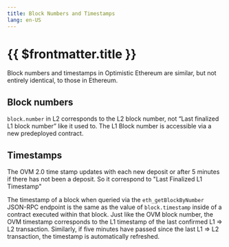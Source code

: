 ```yaml
---
title: Block Numbers and Timestamps
lang: en-US
---
```


# {{ $frontmatter.title }}

Block numbers and timestamps in Optimistic Ethereum are similar, but not entirely identical, to those in Ethereum.

## Block numbers

`block.number` in L2 corresponds to the L2 block number, not “Last finalized L1 block number” like it used to. The L1 Block number is accessible via a new predeployed contract.


## Timestamps

The OVM 2.0 time stamp updates with each new deposit or after 5 minutes if there has not been a deposit. So it correspond to "Last Finalized L1 Timestamp" 

The timestamp of a block when queried via the `eth_getBlockByNumber` JSON-RPC endpoint is the same as the value of `block.timestamp` inside of a contract executed within that block.
Just like the OVM block number, the OVM timestamp corresponds to the L1 timestamp of the last confirmed L1 ⇒ L2 transaction.
Similarly, if five minutes have passed since the last L1 ⇒ L2 transaction, the timestamp is automatically refreshed.
